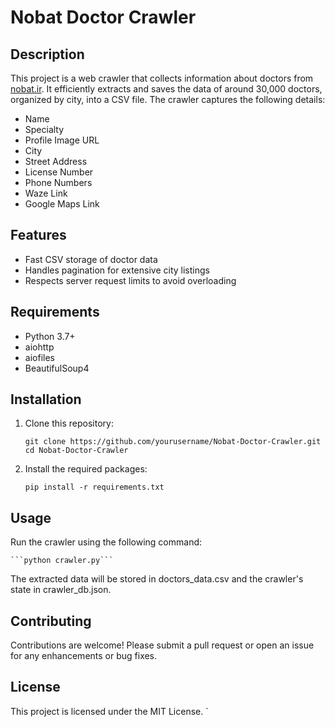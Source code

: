 # Nobat Doctor Crawler

## Description
This project is a web crawler that collects information about doctors from [nobat.ir](https://nobat.ir/). It efficiently extracts and saves the data of around 30,000 doctors, organized by city, into a CSV file. The crawler captures the following details:

- Name
- Specialty
- Profile Image URL
- City
- Street Address
- License Number
- Phone Numbers
- Waze Link
- Google Maps Link

## Features
- Fast CSV storage of doctor data
- Handles pagination for extensive city listings
- Respects server request limits to avoid overloading

## Requirements
- Python 3.7+
- aiohttp
- aiofiles
- BeautifulSoup4

## Installation
1. Clone this repository:
  
   ```git clone https://github.com/yourusername/Nobat-Doctor-Crawler.git```
   ```cd Nobat-Doctor-Crawler```
   
2. Install the required packages:
  
   ```pip install -r requirements.txt```
   
## Usage
Run the crawler using the following command:


    ```python crawler.py```

The extracted data will be stored in doctors_data.csv and the crawler's state in crawler_db.json.

## Contributing
Contributions are welcome! Please submit a pull request or open an issue for any enhancements or bug fixes.

## License
This project is licensed under the MIT License.
`
